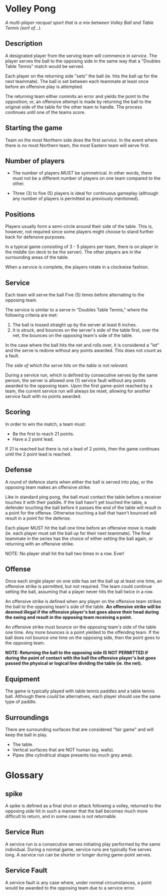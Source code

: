 # Volley Pong

_A multi-player racquet sport that is a mix between Volley Ball and Table Tennis (sort of...)._

## Description

A designated player from the serving team will commence in _service_. The player serves the ball to the opposing side in the same way that a "Doubles Table Tennis" match would be served.

Each player on the returning side "sets" the ball (ie. hits the ball up for the next teammate). The ball is set between each teammate at least once before an offensive play is attempted.

The returning team either commits an error and yields the point to the opposition; or, an offensive attempt is made by returning the ball to the original side of the table for the other team to handle. The process continues until one of the teams score.

## Starting the game

Team on the most Northern side does the first _service_. In the event where there is no most Northern team, the most Eastern team will serve first.

## Number of players

- The number of players _MUST_ be symmetrical. In other words, there must not be a different number of players on one team compared to the other.

- Three (3) to five (5) players is ideal for continuous gameplay (although any number of players is permitted as previously mentioned).

## Positions

Players usually form a semi-circle around their side of the table. This is, however, not required since some players might choose to stand further back for defensive purposes.

In a typical game consisting of 3 - 5 players per team, there is on player in the middle (on deck to be the server). The other players are in the surrounding areas of the table.

When a service is complete, the players rotate in a clockwise fashion.

## Service

Each team will serve the ball Five (5) times before alternating to the opposing team.

The service is similar to a serve in "Doubles Table Tennis," where the following criteria are met:

1. The ball is tossed straight up by the server at least 6 inches.
2. It is struck, and bounces on the server's side of the table first, over the net, the bounces on the opposing team's side of the table.

In the case where the ball hits the net and rolls over, it is considered a "let" and the serve is redone without any points awarded. This does not count as a fault.

_The side of which the serve hits on the table is not relevant._

During a service run, which is defined by consecutive serves by the same person, the server is allowed one (1) service fault without any points awarded to the opposing team. Upon the first game-point reached by a team, the current service run will always be reset, allowing for another service fault with no points awarded.

## Scoring

In order to win the match, a team must:

- Be the first to reach 21 points.
- Have a 2 point lead.

If 21 is reached but there is not a lead of 2 points, then the game continues until the 2 point lead is reached.

## Defense

A round of defence starts when either the ball is served into play, or the opposing team makes an offensive strike.

Like in standard ping pong, the ball must contact the table before a receiver touches it with their paddle. If the ball hasn't
yet touched the table, a defender touching the ball before it passes the end of the table will result in a point for the
offense. Otherwise touching a ball that hasn't bounced will result in a point for the defense.

Each player MUST hit the ball one time before an offensive move is made (ie. each player must set the ball up for their next teammate). The final teammate in the series has the choice of either setting the ball again, or returning with an offensive strike.

NOTE: No player shall hit the ball two times in a row. Ever!

## Offense

Once each single player on one side has set the ball up at least one time, an offensive strike is permitted, but not required. The team could continue setting the ball, assuming that a player never hits the ball twice in a row.

An offensive strike is defined when any player on the offensive team strikes the ball to the opposing team's side of the table. **An offensive strike will be deemed illegal if the offensive player's bat goes above their head during the swing and result in the opposing team receiving a point.**

An offensive strike must bounce on the opposing team's side of the table one time.  Any more bounces is a point yielded to the offending team.  If the ball does not bounce one time on the opposing side, then the point goes to the opposing team.

**NOTE: Returning the ball to the opposing side IS NOT PERMITTED if during the point of contact with the ball the offensive player's bat goes passed the physical or logical line dividing the table (ie. the net).**

## Equipment

The game is typically played with table tennis paddles and a table tennis ball. Although there _could_ be alternatives, each player should use the same type of paddle.

## Surroundings

There are surrounding surfaces that are considered "fair game" and will keep the ball in play.

- The table.
- Vertical surfaces that are NOT human (eg. walls).
- Pipes (the cylindrical shape presents too much grey area).

# Glossary

## spike

A spike is defined as a final shot or attack following a volley, returned to the opposing side hit in such a manner that the ball becomes much more difficult to return, and in some cases is not returnable.

## Service Run

A service run is a consecutive serves initiating play performed by the same individual. During a normal game, service runs are typically five serves long. A service run can be shorter or longer during game-point serves.

## Service Fault

A service fault is any case where, under normal circumstances, a point would be awarded to the opposing team due to a service error.
